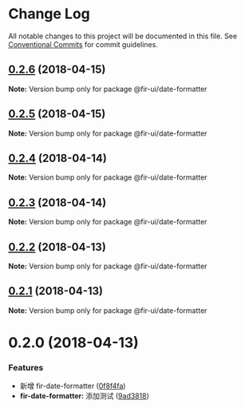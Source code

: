 # Change Log

All notable changes to this project will be documented in this file.
See [Conventional Commits](https://conventionalcommits.org) for commit guidelines.

<a name="0.2.6"></a>
## [0.2.6](https://github.com/fjc0k/fir-ui/compare/@fir-ui/date-formatter@0.2.5...@fir-ui/date-formatter@0.2.6) (2018-04-15)




**Note:** Version bump only for package @fir-ui/date-formatter

<a name="0.2.5"></a>
## [0.2.5](https://github.com/fjc0k/fir-ui/compare/@fir-ui/date-formatter@0.2.4...@fir-ui/date-formatter@0.2.5) (2018-04-15)




**Note:** Version bump only for package @fir-ui/date-formatter

<a name="0.2.4"></a>
## [0.2.4](https://github.com/fjc0k/fir-ui/compare/@fir-ui/date-formatter@0.2.3...@fir-ui/date-formatter@0.2.4) (2018-04-14)




**Note:** Version bump only for package @fir-ui/date-formatter

<a name="0.2.3"></a>
## [0.2.3](https://github.com/fjc0k/fir-ui/compare/@fir-ui/date-formatter@0.2.2...@fir-ui/date-formatter@0.2.3) (2018-04-14)




**Note:** Version bump only for package @fir-ui/date-formatter

<a name="0.2.2"></a>
## [0.2.2](https://github.com/fjc0k/fir-ui/compare/@fir-ui/date-formatter@0.2.1...@fir-ui/date-formatter@0.2.2) (2018-04-13)




**Note:** Version bump only for package @fir-ui/date-formatter

<a name="0.2.1"></a>
## [0.2.1](https://github.com/fjc0k/fir-ui/compare/@fir-ui/date-formatter@0.2.0...@fir-ui/date-formatter@0.2.1) (2018-04-13)




**Note:** Version bump only for package @fir-ui/date-formatter

<a name="0.2.0"></a>
# 0.2.0 (2018-04-13)


### Features

* 新增 fir-date-formatter ([0f8f4fa](https://github.com/fjc0k/fir-ui/commit/0f8f4fa))
* **fir-date-formatter:** 添加测试 ([9ad3818](https://github.com/fjc0k/fir-ui/commit/9ad3818))
